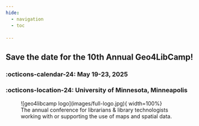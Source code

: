 ```yaml
---
hide:
  - navigation
  - toc

---
```

<style>

  .md-typeset h1,
  .md-content__button {
    display: none;
  }

</style>


## Save the date for the 10th Annual Geo4LibCamp!

### :octicons-calendar-24: May 19-23, 2025

### :octicons-location-24: University of Minnesota, Minneapolis


<figure markdown="span">
  ![geo4libcamp logo](images/full-logo.jpg){ width=100%}
  <figcaption>The annual conference for librarians & library technologists working with or supporting the use of maps and spatial data.</figcaption>
</figure>



	
	
	










